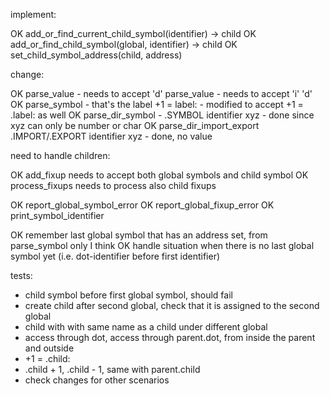 implement:

OK add_or_find_current_child_symbol(identifier) -> child
OK add_or_find_child_symbol(global, identifier) -> child
OK set_child_symbol_address(child, address)



change:

OK parse_value - needs to accept 'd'
parse_value - needs to accept 'i' 'd'
OK parse_symbol - that's the label +1 = label: - modified to accept +1 = .label: as well
OK parse_dir_symbol - .SYMBOL identifier xyz - done since xyz can only be number or char
OK parse_dir_import_export .IMPORT/.EXPORT identifier xyz - done, no value



need to handle children:

OK add_fixup needs to accept both global symbols and child symbol
OK process_fixups needs to process also child fixups

OK report_global_symbol_error
OK report_global_fixup_error
OK print_symbol_identifier

OK remember last global symbol that has an address set, from parse_symbol only I think
OK handle situation when there is no last global symbol yet (i.e. dot-identifier before first identifier)



tests:
 - child symbol before first global symbol, should fail
 - create child after second global, check that it is assigned to the second global
 - child with with same name as a child under different global
 - access through dot, access through parent.dot, from inside the parent and outside
 - +1 = .child:
 - .child + 1, .child - 1, same with parent.child
 - check changes for other scenarios
